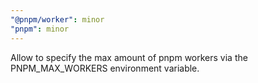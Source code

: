 ```yaml
---
"@pnpm/worker": minor
"pnpm": minor
---
```


Allow to specify the max amount of pnpm workers via the PNPM_MAX_WORKERS environment variable.
